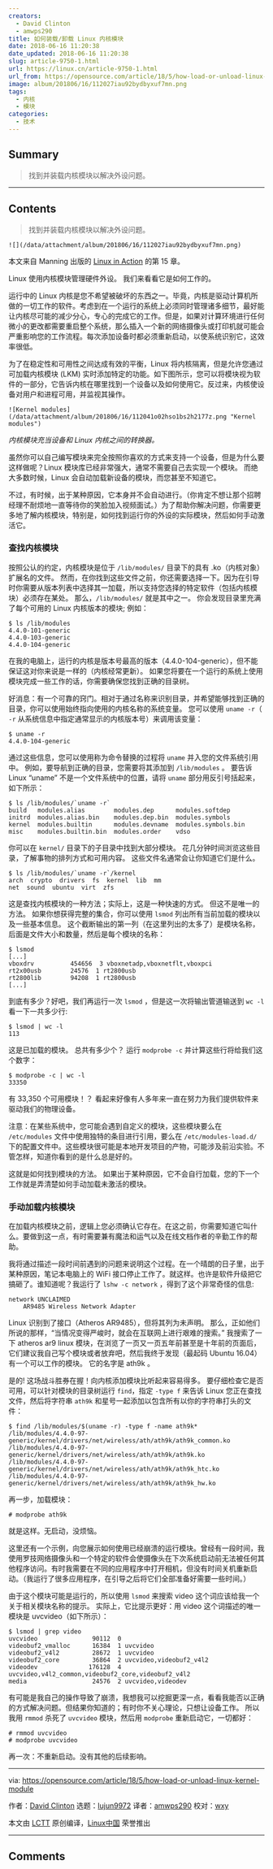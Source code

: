 ```yaml
---
creators:
  - David Clinton
  - amwps290
title: 如何装载/卸载 Linux 内核模块
date: 2018-06-16 11:20:38
date_updated: 2018-06-16 11:20:38
slug: article-9750-1.html
url: https://linux.cn/article-9750-1.html
url_from: https://opensource.com/article/18/5/how-load-or-unload-linux-kernel-module
image: album/201806/16/112027iau92bydbyxuf7mn.png
tags:
  - 内核
  - 模块
categories:
  - 技术
---
```


## Summary

> 找到并装载内核模块以解决外设问题。

***

<!-- more -->

## Contents

> 
> 找到并装载内核模块以解决外设问题。
> 
> 
> 

`![](/data/attachment/album/201806/16/112027iau92bydbyxuf7mn.png)`

本文来自 Manning 出版的 [Linux in Action](https://www.manning.com/books/linux-in-action?a_aid=bootstrap-it&amp;a_bid=4ca15fc9&amp;chan=opensource) 的第 15 章。

Linux 使用内核模块管理硬件外设。 我们来看看它是如何工作的。

运行中的 Linux 内核是您不希望被破坏的东西之一。毕竟，内核是驱动计算机所做的一切工作的软件。考虑到在一个运行的系统上必须同时管理诸多细节，最好能让内核尽可能的减少分心，专心的完成它的工作。但是，如果对计算环境进行任何微小的更改都需要重启整个系统，那么插入一个新的网络摄像头或打印机就可能会严重影响您的工作流程。每次添加设备时都必须重新启动，以使系统识别它，这效率很低。

为了在稳定性和可用性之间达成有效的平衡，Linux 将内核隔离，但是允许您通过可加载内核模块 (LKM) 实时添加特定的功能。如下图所示，您可以将模块视为软件的一部分，它告诉内核在哪里找到一个设备以及如何使用它。反过来，内核使设备对用户和进程可用，并监视其操作。

`![Kernel modules](/data/attachment/album/201806/16/112041o02hso1bs2h2177z.png "Kernel modules")`

*内核模块充当设备和 Linux 内核之间的转换器。*

虽然你可以自己编写模块来完全按照你喜欢的方式来支持一个设备，但是为什么要这样做呢？Linux 模块库已经非常强大，通常不需要自己去实现一个模块。 而绝大多数时候，Linux 会自动加载新设备的模块，而您甚至不知道它。

不过，有时候，出于某种原因，它本身并不会自动进行。（你肯定不想让那个招聘经理不耐烦地一直等待你的笑脸加入视频面试。）为了帮助你解决问题，你需要更多地了解内核模块，特别是，如何找到运行你的外设的实际模块，然后如何手动激活它。

### 查找内核模块

按照公认的约定，内核模块是位于 `/lib/modules/` 目录下的具有 .ko（内核对象）扩展名的文件。 然而，在你找到这些文件之前，你还需要选择一下。因为在引导时你需要从版本列表中选择其一加载，所以支持您选择的特定软件（包括内核模块）必须存在某处。 那么，`/lib/modules/` 就是其中之一。 你会发现目录里充满了每个可用的 Linux 内核版本的模块; 例如：

```shell
$ ls /lib/modules
4.4.0-101-generic
4.4.0-103-generic
4.4.0-104-generic
```

在我的电脑上，运行的内核是版本号最高的版本（4.4.0-104-generic），但不能保证这对你来说是一样的（内核经常更新）。 如果您将要在一个运行的系统上使用模块完成一些工作的话，你需要确保您找到正确的目录树。

好消息：有一个可靠的窍门。相对于通过名称来识别目录，并希望能够找到正确的目录，你可以使用始终指向使用的内核名称的系统变量。 您可以使用 `uname -r`（ `-r` 从系统信息中指定通常显示的内核版本号）来调用该变量：

```shell
$ uname -r
4.4.0-104-generic
```

通过这些信息，您可以使用称为命令替换的过程将 `uname` 并入您的文件系统引用中。 例如，要导航到正确的目录，您需要将其添加到 `/lib/modules` 。 要告诉 Linux “uname” 不是一个文件系统中的位置，请将 `uname` 部分用反引号括起来，如下所示：

```shell
$ ls /lib/modules/`uname -r`
build   modules.alias        modules.dep      modules.softdep
initrd  modules.alias.bin    modules.dep.bin  modules.symbols
kernel  modules.builtin      modules.devname  modules.symbols.bin
misc    modules.builtin.bin  modules.order    vdso
```

你可以在 `kernel/` 目录下的子目录中找到大部分模块。 花几分钟时间浏览这些目录，了解事物的排列方式和可用内容。 这些文件名通常会让你知道它们是什么。

```shell
$ ls /lib/modules/`uname -r`/kernel
arch  crypto  drivers  fs  kernel  lib  mm 
net  sound  ubuntu  virt  zfs
```

这是查找内核模块的一种方法；实际上，这是一种快速的方式。 但这不是唯一的方法。 如果你想获得完整的集合，你可以使用 `lsmod` 列出所有当前加载的模块以及一些基本信息。 这个截断输出的第一列（在这里列出的太多了）是模块名称，后面是文件大小和数量，然后是每个模块的名称：

```shell
$ lsmod
[...]
vboxdrv          454656  3 vboxnetadp,vboxnetflt,vboxpci
rt2x00usb        24576  1 rt2800usb
rt2800lib        94208  1 rt2800usb
[...]
```

到底有多少？好吧，我们再运行一次 `lsmod` ，但是这一次将输出管道输送到 `wc -l` 看一下一共多少行:

```shell
$ lsmod | wc -l
113
```

这是已加载的模块。 总共有多少个？ 运行 `modprobe -c` 并计算这些行将给我们这个数字：

```shell
$ modprobe -c | wc -l
33350
```

有 33,350 个可用模块！？ 看起来好像有人多年来一直在努力为我们提供软件来驱动我们的物理设备。

注意：在某些系统中，您可能会遇到自定义的模块，这些模块要么在 `/etc/modules` 文件中使用独特的条目进行引用，要么在 `/etc/modules-load.d/` 下的配置文件中。这些模块很可能是本地开发项目的产物，可能涉及前沿实验。不管怎样，知道你看到的是什么总是好的。

这就是如何找到模块的方法。 如果出于某种原因，它不会自行加载，您的下一个工作就是弄清楚如何手动加载未激活的模块。

### 手动加载内核模块

在加载内核模块之前，逻辑上您必须确认它存在。在这之前，你需要知道它叫什么。要做到这一点，有时需要兼有魔法和运气以及在线文档作者的辛勤工作的帮助。

我将通过描述一段时间前遇到的问题来说明这个过程。在一个晴朗的日子里，出于某种原因，笔记本电脑上的 WiFi 接口停止工作了。就这样。也许是软件升级把它搞砸了。谁知道呢？我运行了 `lshw -c network` ，得到了这个非常奇怪的信息:

```shell
network UNCLAIMED
    AR9485 Wireless Network Adapter
```

Linux 识别到了接口（Atheros AR9485），但将其列为未声明。 那么，正如他们所说的那样，“当情况变得严峻时，就会在互联网上进行艰难的搜索。” 我搜索了一下 atheros ar9 linux 模块，在浏览了一页又一页五年前甚至是十年前的页面后，它们建议我自己写个模块或者放弃吧，然后我终于发现（最起码 Ubuntu 16.04）有一个可以工作的模块。 它的名字是 ath9k 。

是的! 这场战斗胜券在握！向内核添加模块比听起来容易得多。 要仔细检查它是否可用，可以针对模块的目录树运行 `find`，指定 `-type f` 来告诉 Linux 您正在查找文件，然后将字符串 `ath9k` 和星号一起添加以包含所有以你的字符串打头的文件：

```shell
$ find /lib/modules/$(uname -r) -type f -name ath9k*
/lib/modules/4.4.0-97-generic/kernel/drivers/net/wireless/ath/ath9k/ath9k_common.ko
/lib/modules/4.4.0-97-generic/kernel/drivers/net/wireless/ath/ath9k/ath9k.ko
/lib/modules/4.4.0-97-generic/kernel/drivers/net/wireless/ath/ath9k/ath9k_htc.ko
/lib/modules/4.4.0-97-generic/kernel/drivers/net/wireless/ath/ath9k/ath9k_hw.ko
```

再一步，加载模块：

```shell
# modprobe ath9k
```

就是这样。无启动，没烦恼。

这里还有一个示例，向您展示如何使用已经崩溃的运行模块。曾经有一段时间，我使用罗技网络摄像头和一个特定的软件会使摄像头在下次系统启动前无法被任何其他程序访问。有时我需要在不同的应用程序中打开相机，但没有时间关机重新启动。（我运行了很多应用程序，在引导之后将它们全部准备好需要一些时间。）

由于这个模块可能是运行的，所以使用 `lsmod` 来搜索 video 这个词应该给我一个关于相关模块名称的提示。 实际上，它比提示更好：用 video 这个词描述的唯一模块是 uvcvideo（如下所示）：

```shell
$ lsmod | grep video
uvcvideo               90112  0
videobuf2_vmalloc      16384  1 uvcvideo
videobuf2_v4l2         28672  1 uvcvideo
videobuf2_core         36864  2 uvcvideo,videobuf2_v4l2
videodev              176128  4 uvcvideo,v4l2_common,videobuf2_core,videobuf2_v4l2
media                  24576  2 uvcvideo,videodev
```

有可能是我自己的操作导致了崩溃，我想我可以挖掘更深一点，看看我能否以正确的方式解决问题。但结果你知道的；有时你不关心理论，只想让设备工作。 所以我用 `rmmod` 杀死了 `uvcvideo` 模块，然后用 `modprobe` 重新启动它，一切都好：

```shell
# rmmod uvcvideo
# modprobe uvcvideo
```

再一次：不重新启动。没有其他的后续影响。

---

via: <https://opensource.com/article/18/5/how-load-or-unload-linux-kernel-module>

作者：[David Clinton](https://opensource.com/users/dbclinton) 选题：[lujun9972](https://github.com/lujun9972) 译者：[amwps290](https://github.com/amwps290) 校对：[wxy](https://github.com/wxy)

本文由 [LCTT](https://github.com/LCTT/TranslateProject) 原创编译，[Linux中国](https://linux.cn/) 荣誉推出

***

## Comments
